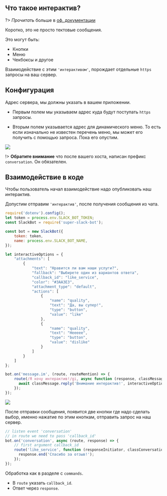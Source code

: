 ## Что такое интерактив?

?> _Прочитать_ больше в [оф. документации](https://api.slack.com/docs/message-buttons)

Коротко, это не просто тектовые сообщения.

Это могут быть:
- Кнопки
- Меню
- Чекбоксы и другое

Взаимодействие с этим `'интерактивом'`, порождает отдельные `https` запросы на ваш сервер.

## Конфигурация

Адрес сервера, мы должны указать в вашем приложении.

- Первым полем мы указываем адрес куда будут поступать `https` запросы.

- Вторым полем указывается адрес для динамического меню. То есть если  изначально не известен перечень меню, мы может его получить с помощью запроса. Пока его опустим.


<img src="/images/create-interactive.jpg">

!> **Обратите внимание** что после вашего хоста, написан префикс `conversation`. Он обязателен.

## Взаимодействие в коде

Чтобы пользователь начал взаимодействие надо опубликовать наш интерактив.

Допустим отправим `'интерактив'`, после получения сообщения из чата.

```javascript
require('dotenv').config();
let token = process.env.SLACK_BOT_TOKEN;
const SlackBot = require('super-slack-bot');

const bot = new SlackBot({
    token: token,
    name: process.env.SLACK_BOT_NAME,
});

let interactiveOptions = {
    "attachments": [
        {
            "text": "Нравится ли вам наши услуги?",
            "fallback": "Выбирете один из вариантов ответа",
            "callback_id": "like_service",
            "color": "#3AA3E3",
            "attachment_type": "default",
            "actions": [
                {
                    "name": "quality",
                    "text": "Да, вы супер!",
                    "type": "button",
                    "value": "like"
                },
                {
                    "name": "quality",
                    "text": "Неееее",
                    "type": "button",
                    "value": "dislike"
                }
            ]
        }
    ]
};

bot.on('message.im', (route, routeMention) => {
    route(/Я хочу интерактив!/gi, async function (response, classMessage) {
      await classMessage.reply('Внимание интерактив!', interactiveOptions);
    });
});
```

<img src="/images/interactive-start.jpg">

После отправки сообщения, появится две кнопки где надо сделать выбор, именно нажатие по этим кнопкам, отправить запрос на наш сервер.


```javascript
// listen event 'conversation'
// in route we need to pass 'callback_id'
bot.on('conversation', async (route, response) => {
    // first argument callback_id
    route('like_service', function (responseInitiator, classConversation) {
      response.end('Спасибо за отзыв!');
    });
});
```
Обработка как в разделе с `commands`.
- В `route` указать `callback_id`.
- Ответ через `response`.
